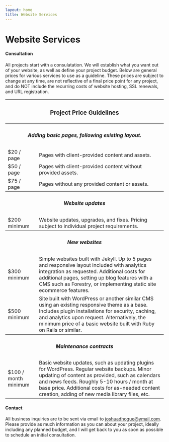 ```yaml
---
layout: home
title: Website Services
---
```

<div class="row h-15 pt-5 text-center bg-secondary text-light no-gutters header">
	<div class="col my-auto" id="services">
		<h1>Website Services</h1>
	</div>
</div>
<div class="row text-center background align-items-center px-auto py-5 no-gutters" id="backgroundtext">
	<div class="card border-dark my-auto constrained">
		<h4 class="card-header">Consultation</h4>
		<div class="card-body">
			<p class="card-text">All projects start with a consulatation. We will establish what you want out of your website, as well as define your project budget. Below are general prices for various services to use as a guideline. These prices are subject to change at any time, are not reflective of a final price point for any project, and do NOT include the recurring costs of website hosting, SSL renewals, and URL registration.</p>
		</div>
	</div>
	<table class="my-5 px-auto table table-light table-striped constrained">
		<thead>
			<tr>
				<th colspan="2" class="text-center"><h3>Project Price Guidelines</h3></th>
			</tr>
		</thead>
		<tbody>
			<th colspan="2"><h5>Adding basic pages, following existing layout.</h5></th>
			<tr>
				<td>$20 / page</td>
				<td>Pages with client-provided content and assets.</td>
			</tr>
			<tr>
				<td>$50 / page</td>
				<td>Pages with client-provided content without provided assets.</td>
			</tr>
			<tr>
				<td>$75 / page</td>
				<td>Pages without any provided content or assets.</td>
			</tr>
			<th colspan="2"><h5>Website updates</h5></th>
			<tr>
				<td>$200 minimum</td>
				<td>Website updates, upgrades, and fixes. Pricing subject to individual project requirements.</td>
			</tr>
			<th colspan="2"><h5>New websites</h5></th>
			<tr>
				<td>$300 minimum</td>
				<td>Simple websites built with Jekyll. Up to 5 pages and responsive layout included with analytics integration as requested. Additional costs for additional pages, setting up blog features with a CMS such as Forestry, or implementing static site ecommerce features.</td>
			</tr>
			<tr>
				<td>$500 minimum</td>
				<td>Site built with WordPress or another similar CMS using an existing responsive theme as a base. Includes plugin installations for security, caching, and analytics upon request. Alternatively, the minimum price of a basic website built with Ruby on Rails or similar.</td>
			</tr>
			<!--When I learn more Rails
			<tr>
				<td>$1,000 minimum</td>
				<td>Larger, database-driven sites built from scratch with Ruby on Rails or similar. Includes responsive layouts and analytics integration, ecommerce setup, robust user systems, etc.</td>
			</tr>
			-->
			<th colspan="2"><h5>Maintenance contracts</h5></th>
			<tr>
				<td>$100 / month minimum</td>
				<td>Basic website updates, such as updating plugins for WordPress. Regular website backups. Minor updating of content as provided, such as calendars and news feeds. Roughly 5-10 hours / month at base price. Additional costs for as-needed content creation, adding of new media library files, etc.</td>
			</tr>
		</tbody>
	</table>
	<div class="card border-dark my-auto constrained">
		<h4 class="card-header">Contact</h4>
		<div class="card-body">
			<p class="card-text">All business inquiries are to be sent via email to <a href="mailto:joshuadhogue@ymail.com">joshuadhogue@ymail.com</a>.<br />
			Please provide as much information as you can about your project, ideally including any planned budget, and I will get back to you as soon as possible to schedule an initial consultation.</p>
		</div>
	</div>
</div>

